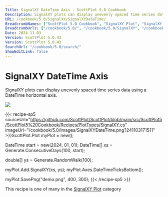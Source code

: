 ```yaml
---
Title: SignalXY DateTime Axis - ScottPlot 5.0 Cookbook
Description: SignalXY plots can display unevenly spaced time series data using a DateTime horizontal axis.
URL: /cookbook/5.0/SignalXY/SignalXYDateTime/
BreadcrumbNames: ["ScottPlot 5.0 Cookbook", "SignalXY Plot", "SignalXY DateTime Axis"]
BreadcrumbUrls: ["/cookbook/5.0/", "/cookbook/5.0/SignalXY", "/cookbook/5.0/SignalXY/SignalXYDateTime"]
Date: 2024-11-03
Version: ScottPlot 5.0.43
Version: ScottPlot 5.0.43
SearchUrl: "/cookbook/5.0/search/"
ShowEditLink: false
---
```



<div class='d-flex align-items-center mt-5'>
<h1 class='me-2 text-dark my-0 border-0'>SignalXY DateTime Axis</h1>
</div>

SignalXY plots can display unevenly spaced time series data using a DateTime horizontal axis.

[![](/cookbook/5.0/images/SignalXYDateTime.png?241103171511)](/cookbook/5.0/images/SignalXYDateTime.png?241103171511)

{{< recipe-sp5 sourceUrl="https://github.com/ScottPlot/ScottPlot/blob/main/src/ScottPlot5/ScottPlot5%20Cookbook/Recipes/PlotTypes/SignalXY.cs" imageUrl="/cookbook/5.0/images/SignalXYDateTime.png?241103171511" >}}ScottPlot.Plot myPlot = new();

DateTime start = new(2024, 01, 01);
DateTime[] xs = Generate.ConsecutiveDays(100, start);

double[] ys = Generate.RandomWalk(100);

myPlot.Add.SignalXY(xs, ys);
myPlot.Axes.DateTimeTicksBottom();

myPlot.SavePng("demo.png", 400, 300);
{{< /recipe-sp5 >}}

<div class='my-5 text-center'>This recipe is one of many in the <a href='/cookbook/5.0/SignalXY'>SignalXY Plot</a> category</div>



